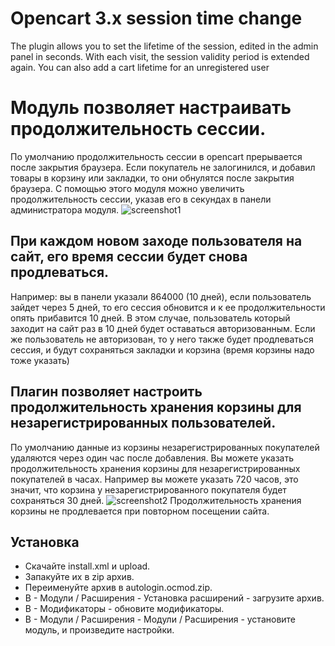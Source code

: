 # Opencart 3.x session time change
The plugin allows you to set the lifetime of the session, edited in the admin panel in seconds.
With each visit, the session validity period is extended again.
You can also add a cart lifetime for an unregistered user

# Модуль позволяет настраивать продолжительность сессии. 
По умолчанию продолжительность сессии в opencart прерывается после закрытия браузера. Если покупатель не залогинился, и добавил товары в корзину или закладки, то они  обнулятся после закрытия браузера. 
С помощью этого модуля можно увеличить продолжительность сессии, указав его в секундах в панели администратора модуля. 
![screenshot1](https://user-images.githubusercontent.com/106067946/180034371-76b57b51-a4a0-4200-afeb-6d121db15873.jpg)

## При каждом новом заходе пользователя на сайт, его время сессии будет снова продлеваться. 
Например: вы в панели указали 864000 (10 дней), если пользователь зайдет через 5 дней, то его сессия обновится и к ее продолжительности опять прибавится 10 дней. В этом случае, пользователь который заходит на сайт раз в 10 дней будет оставаться авторизованным. Если же пользователь не авторизован, то у него также будет продлеваться сессия, и будут сохраняться закладки и корзина (время корзины надо тоже указать)

## Плагин позволяет настроить продолжительность хранения корзины для незарегистрированных пользователей. 
По умолчанию данные из корзины незарегистрированных покупателей удаляются через один час после добавления. 
Вы можете указать продолжительность хранения корзины для незарегистрированных покупателей в часах.
Например вы можете указать 720 часов, это значит, что корзина у незарегистрированного покупателя будет сохраняться 30 дней.
![screenshot2](https://user-images.githubusercontent.com/106067946/180036995-6b00c9c6-9b5b-44b1-9422-735ecbb6a3c3.jpg)
Продолжительность хранения корзины не продлевается при повторном посещении сайта.

## Установка
* Скачайте install.xml и upload. 
* Запакуйте их в zip архив. 
* Переименуйте архив в autologin.ocmod.zip.
* В - Модули / Расширения - Установка расширений  - загрузите архив.
* В - Модификаторы - обновите модификаторы.
* В - Модули / Расширения - Модули / Расширения - установите модуль, и произведите настройки.
